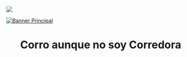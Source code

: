 <a href ="https://MCSuarez-Mason.github.io" target="_blank">
  <image src="https://image.flaticon.com/icons/svg/10/10683.svg">
</a>
<a image src align= "horizontal">
  </a>

[![Banner Principal](https://git.eppr.link/assets/animated-head-banner.gif)](https://MCSuarez-Mason.github.io)
<h1 align="center" > 
Corro aunque no soy Corredora
</h1>
  
